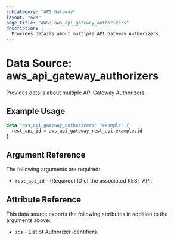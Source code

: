 ```yaml
---
subcategory: "API Gateway"
layout: "aws"
page_title: "AWS: aws_api_gateway_authorizers"
description: |-
  Provides details about multiple API Gateway Authorizers.
---
```


# Data Source: aws_api_gateway_authorizers

Provides details about multiple API Gateway Authorizers.

## Example Usage

```terraform
data "aws_api_gateway_authorizers" "example" {
  rest_api_id = aws_api_gateway_rest_api.example.id
}
```

## Argument Reference

The following arguments are required:

* `rest_api_id` - (Required) ID of the associated REST API.

## Attribute Reference

This data source exports the following attributes in addition to the arguments above:

* `ids` - List of Authorizer identifiers.
